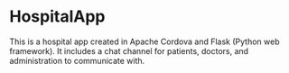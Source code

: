 # HospitalApp
This is a hospital app created in Apache Cordova and Flask (Python web framework). It includes a chat channel for patients, doctors, and administration to communicate with. 
